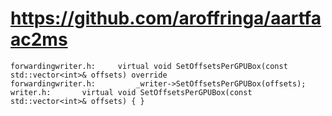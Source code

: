 # https://github.com/aroffringa/aartfaac2ms

```console
forwardingwriter.h:		virtual void SetOffsetsPerGPUBox(const std::vector<int>& offsets) override
forwardingwriter.h:			_writer->SetOffsetsPerGPUBox(offsets);
writer.h:		virtual void SetOffsetsPerGPUBox(const std::vector<int>& offsets) { }

```
